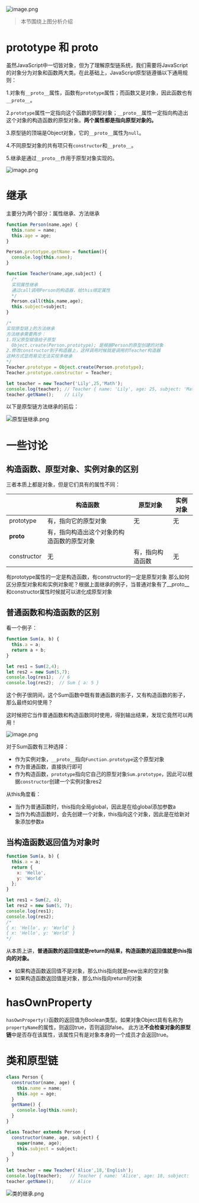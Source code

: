 ![image.png](./image/原型链总图.png)
> 本节围绕上图分析介绍

# prototype 和 __proto__
虽然JavaScript中一切皆对象，但为了理解原型链系统，我们需要将JavaScript的对象分为对象和函数两大类。在此基础上，JavaScript原型链遵循以下通用规则：

1.对象有`__proto__`属性，函数有`prototype`属性；而函数又是对象，因此函数也有`__proto__`。

2.`prototype`属性一定指向这个函数的原型对象；`__proto__`属性一定指向构造出这个对象的构造函数的原型对象。**两个属性都是指向原型对象的。**

3.原型链的顶端是Object对象，它的`__proto__`属性为`null`。

4.不同原型对象的共有项只有`constructor`和`__proto__`。

5.继承是通过`__proto__`作用于原型对象实现的。

![image.png](./image/原型图关系.png)
# 继承
主要分为两个部分：属性继承、方法继承
```javascript
function Person(name,age) {
  this.name = name;
  this.age = age;
}

Person.prototype.getName = function(){
  console.log(this.name);
}

function Teacher(name,age,subject) {
  /*
  实现属性继承
  通过call调用Person的构造器，给this绑定属性
  */
  Person.call(this,name,age);
  this.subject=subject;
}

/*
实现原型链上的方法继承
方法继承需要两步：
1.将父原型赋值给子原型
  Object.create(Person.prototype); 是根据Person的原型创建的对象
2.修改constructor到子构造器上，这样调用时候就是调用的Teacher构造器
这种方式显而易见无法实现多继承
*/
Teacher.prototype = Object.create(Person.prototype);
Teacher.prototype.constructor = Teacher;

let teacher = new Teacher('Lily',25,'Math');
console.log(teacher); // Teacher { name: 'Lily', age: 25, subject: 'Math' }
teacher.getName();    // Lily
```
以下是原型链方法继承的前后：

![原型链继承.png](./image/原型链继承.png)
# 一些讨论
## 构造函数、原型对象、实例对象的区别
三者本质上都是对象，但是它们具有的属性不同：

|  | 构造函数 | 原型对象 | 实例对象 |
| --- | --- | --- | --- |
| prototype | 有，指向它的原型对象 | 无 | 无 |
| __proto__ | 有，指向构造出这个对象的构造函数的原型对象 |  |  |
| constructor | 无 | 有，指向构造函数 | 无 |

有prototype属性的一定是构造函数，有constructor的一定是原型对象
那么如何区分原型对象和和实例对象呢？根据上面继承的例子，当普通对象有了__proto__和constructor属性时候就可以进化成原型对象
## 普通函数和构造函数的区别
看一个例子：
```javascript
function Sum(a, b) {
  this.a = a;
  return a + b;
}

let res1 = Sum(2,4);
let res2 = new Sum(5,7);
console.log(res1);  // 6
console.log(res2);  // Sum { a: 5 }
```
这个例子很阴间，这个Sum函数中既有普通函数的影子，又有构造函数的影子，那么最终如何使用？

这时候把它当作普通函数和构造函数同时使用，得到输出结果，发现它竟然可以两用！

![image.png](./image/原型链构造函数.png)

对于Sum函数有三种选择：

- 作为实例对象，`__proto__`指向`Function.prototype`这个原型对象
- 作为普通函数，直接执行即可
- 作为构造函数，`prototype`指向它自己的原型对象`Sum.prototype`，因此可以根据`constructor`创建一个实例对象res2

从this角度看：

- 当作为普通函数时，this指向全局global，因此是在给global添加参数a
- 当作为构造函数时，会先创建一个对象，this指向这个对象，因此是在给新对象添加参数a

## 当构造函数返回值为对象时
```javascript
function Sum(a, b) {
  this.a = a;
  return {
    x: 'Hello',
    y: 'World'
  };
}

let res1 = Sum(2, 4);
let res2 = new Sum(5, 7);
console.log(res1);
console.log(res2);
/*
{ x: 'Hello', y: 'World' }
{ x: 'Hello', y: 'World' }
*/
```
从本质上讲，**普通函数的返回值就是return的结果，构造函数的返回值就是this指向的对象。**

- 如果构造函数返回值不是对象，那么this指向就是new出来的空对象
- 如果构造函数返回值是对象，那么this指向return的对象

# hasOwnProperty
`hasOwnProperty()`函数的返回值为Boolean类型。如果对象Object具有名称为`propertyName`的属性，则返回true，否则返回false。
此方法**不会检查对象的原型链**中是否存在该属性，该属性只有是对象本身的一个成员才会返回true。

# 类和原型链
```javascript
class Person {
  constructor(name, age) {
    this.name = name;
    this.age = age;
  }
  getName() {
    console.log(this.name);
  }
}

class Teacher extends Person {
  constructor(name, age, subject) {
    super(name, age);
    this.subject = subject;
  }
}

let teacher = new Teacher('Alice',18,'English');
console.log(teacher);   // Teacher { name: 'Alice', age: 18, subject: 'English' }
teacher.getName();      // Alice  
```
![类的继承.png](./image/类的继承.png)


